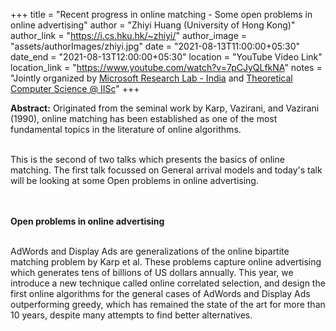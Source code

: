 +++
title = "Recent progress in online matching - Some open problems in online advertising"
author = "Zhiyi Huang (University of Hong Kong)"
author_link = "https://i.cs.hku.hk/~zhiyi/"
author_image = "assets/authorImages/zhiyi.jpg"
date = "2021-08-13T11:00:00+05:30"
date_end = "2021-08-13T12:00:00+05:30"
location = "YouTube Video Link"
location_link = "https://www.youtube.com/watch?v=7pCJyQLfkNA"
notes = "Jointly organized by <a href = "https://www.microsoft.com/en-us/research/lab/microsoft-research-india/" target= "_blank">Microsoft Research Lab - India</a> and <a href='https://www.csa.iisc.ac.in/theoretical-computer-science/' target= "_blank">Theoretical Computer Science @ IISc</a>"
+++

<b>Abstract:</b> Originated from the seminal work by Karp, Vazirani, and Vazirani
(1990), online matching has been established as one of the most
fundamental topics in the literature of online algorithms.
<br><br>

This is the second of two talks which presents the basics of online matching.
The first talk focussed on General arrival models and
today's talk will be looking at some Open problems in online advertising.

<br><br>
<b>Open problems in online advertising</b>
<br><br>

AdWords and Display Ads are
generalizations of the online bipartite matching problem by Karp et
al. These problems capture online advertising which generates tens of
billions of US dollars annually. This year, we introduce a new
technique called online correlated selection, and design the first
online algorithms for the general cases of AdWords and Display Ads
outperforming greedy, which has remained the state of the art for more
than 10 years, despite many attempts to find better alternatives.